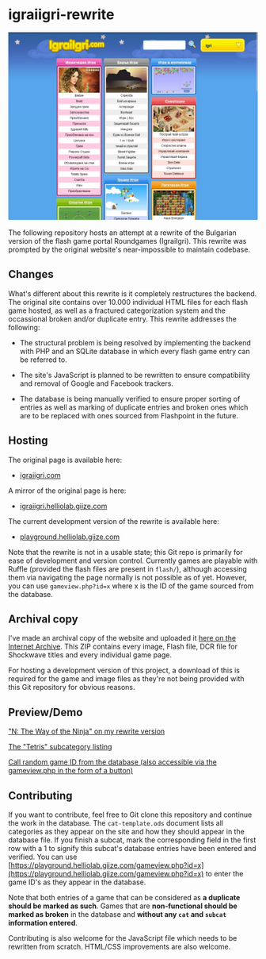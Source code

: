 # igraiigri-rewrite

![image](/screenshot.jpg)

The following repository hosts an attempt at a rewrite of the Bulgarian version of the flash game portal Roundgames (IgraiIgri). This rewrite was prompted by the original website's near-impossible to maintain codebase.

## Changes

What's different about this rewrite is it completely restructures the backend. The original site contains over 10.000 individual HTML files for each flash game hosted, as well as a fractured categorization system and the occassional broken and/or duplicate entry. This rewrite addresses the following:

- The structural problem is being resolved by implementing the backend with PHP and an SQLite database in which every flash game entry can be referred to.

- The site's JavaScript is planned to be rewritten to ensure compatibility and removal of Google and Facebook trackers.

- The database is being manually verified to ensure proper sorting of entries as well as marking of duplicate entries and broken ones which are to be replaced with ones sourced from Flashpoint in the future.

## Hosting

The original page is available here:

- [igraiigri.com](https://www.igraiigri.com/)

A mirror of the original page is here:

- [igraiigri.helliolab.giize.com](https://igraiigri.helliolab.giize.com/)

The current development version of the rewrite is available here:

- [playground.helliolab.giize.com](https://playground.helliolab.giize.com/)

Note that the rewrite is not in a usable state; this Git repo is primarily for ease of development and version control. Currently games are playable with Ruffle (provided the flash files are present in  `flash/`), although accessing them via navigating the page normally is not possible as of yet. However, you can use `gameview.php?id=x` where x is the ID of the game sourced from the database.

## Archival copy

I've made an archival copy of the website and uploaded it [here on the Internet Archive](https://archive.org/details/igraiigri). This ZIP contains every image, Flash file, DCR file for Shockwave titles and every individual game page. 

For hosting a development version of this project, a download of this is required for the game and image files as they're not being provided with this Git repository for obvious reasons.

## Preview/Demo

["N: The Way of the Ninja" on my rewrite version](https://playground.helliolab.giize.com/gameview.php?id=13278)

[The "Tetris" subcategory listing](https://playground.helliolab.giize.com/gamelist.php?cat=classic&subcat=tetris)

[Call random game ID from the database (also accessible via the gameview.php in the form of a button)](https://playground.helliolab.giize.com/random.php)

## Contributing

If you want to contribute, feel free to Git clone this repository and continue the work in the database. The `cat-template.ods` document lists all categories as they appear on the site and how they should appear in the database file. If you finish a subcat, mark the corresponding field in the first row with a 1 to signify this subcat's database entries have been entered and verified. You can use [https://playground.helliolab.giize.com/gameview.php?id=x](https://playground.helliolab.giize.com/gameview.php?id=x) to enter the game ID's as they appear in the database.

Note that both entries of a game that can be considered as **a duplicate should be marked as such**. Games that are **non-functional should be marked as broken** in the database and **without any `cat` and `subcat` information entered**.

Contributing is also welcome for the JavaScript file which needs to be rewritten from scratch. HTML/CSS improvements are also welcome.